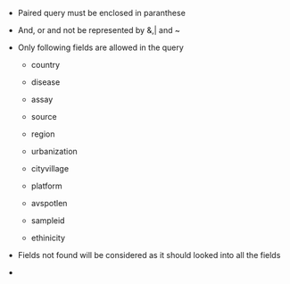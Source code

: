 - Paired query must be enclosed in paranthese
- And, or and not be represented by \&,\| and ~
- Only following fields are allowed in the query

    - country

    - disease

    - assay

    - source

    - region

    - urbanization

    - cityvillage

    - platform

    - avspotlen

    - sampleid

    - ethinicity



- Fields not found will be considered as it should looked into all the fields
-
